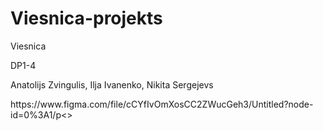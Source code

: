 # Viesnica-projekts
<p>Viesnica</p>
<p>DP1-4</p>
<p>Anatolijs Zvingulis, Ilja Ivanenko, Nikita Sergejevs</p>
<p>https://www.figma.com/file/cCYfIvOmXosCC2ZWucGeh3/Untitled?node-id=0%3A1/p<>
